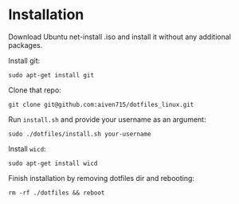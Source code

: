 # Installation
Download Ubuntu net-install .iso and install it without any additional packages.

Install git:
  ```
  sudo apt-get install git
  ```

Clone that repo:
  ```
  git clone git@github.com:aiven715/dotfiles_linux.git
  ```

Run `install.sh` and provide your username as an argument:
  ```
  sudo ./dotfiles/install.sh your-username
  ```

Install `wicd`:
  ```
  sudo apt-get install wicd
  ```

Finish installation by removing dotfiles dir and rebooting:
  ```
  rm -rf ./dotfiles && reboot
  ```
